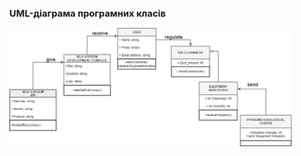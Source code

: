 ### UML-діаграма програмних класів

![](https://github.com/oleksandrblazhko/ai203-sultanov/blob/Ai203_sultanov_with_laboratory_work_6/2-SoftwareDesign/2.5-UMLProgramClasses/UML-diagram_of_program_classes.drawio.png)
